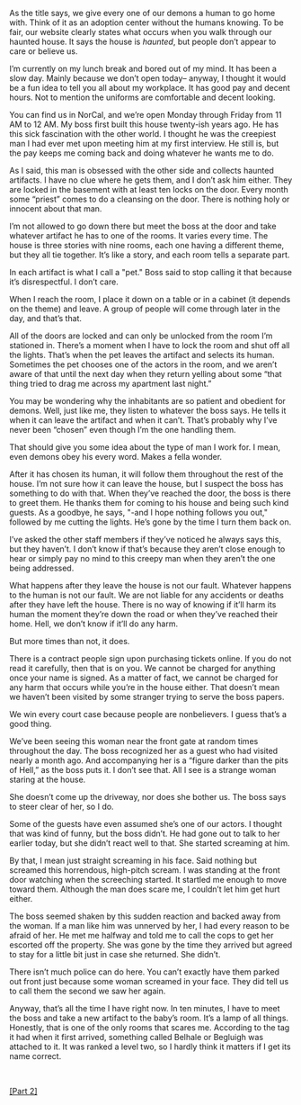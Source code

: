 As the title says, we give every one of our demons a human to go home with. Think of it as an adoption center without the humans knowing. To be fair, our website clearly states what occurs when you walk through our haunted house. It says the house is *haunted*, but people don’t appear to care or believe us.

I’m currently on my lunch break and bored out of my mind. It has been a slow day. Mainly because we don’t open today– anyway, I thought it would be a fun idea to tell you all about my workplace. It has good pay and decent hours. Not to mention the uniforms are comfortable and decent looking.

You can find us in NorCal, and we’re open Monday through Friday from 11 AM to 12 AM. My boss first built this house twenty-ish years ago. He has this sick fascination with the other world. I thought he was the creepiest man I had ever met upon meeting him at my first interview. He still is, but the pay keeps me coming back and doing whatever he wants me to do.

As I said, this man is obsessed with the other side and collects haunted artifacts. I have no clue where he gets them, and I don’t ask him either. They are locked in the basement with at least ten locks on the door. Every month some “priest” comes to do a cleansing on the door. There is nothing holy or innocent about that man.

I’m not allowed to go down there but meet the boss at the door and take whatever artifact he has to one of the rooms. It varies every time. The house is three stories with nine rooms, each one having a different theme, but they all tie together. It’s like a story, and each room tells a separate part.

In each artifact is what I call a "pet." Boss said to stop calling it that because it’s disrespectful. I don’t care.

When I reach the room, I place it down on a table or in a cabinet (it depends on the theme) and leave. A group of people will come through later in the day, and that’s that.

All of the doors are locked and can only be unlocked from the room I’m stationed in. There’s a moment when I have to lock the room and shut off all the lights. That’s when the pet leaves the artifact and selects its human. Sometimes the pet chooses one of the actors in the room, and we aren’t aware of that until the next day when they return yelling about some “that thing tried to drag me across my apartment last night.”

You may be wondering why the inhabitants are so patient and obedient for demons. Well, just like me, they listen to whatever the boss says. He tells it when it can leave the artifact and when it can’t. That’s probably why I’ve never been “chosen” even though I’m the one handling them.

That should give you some idea about the type of man I work for. I mean, even demons obey his every word. Makes a fella wonder.

After it has chosen its human, it will follow them throughout the rest of the house. I’m not sure how it can leave the house, but I suspect the boss has something to do with that. When they’ve reached the door, the boss is there to greet them. He thanks them for coming to his house and being such kind guests. As a goodbye, he says, "-and I hope nothing follows you out," followed by me cutting the lights. He’s gone by the time I turn them back on.

I’ve asked the other staff members if they’ve noticed he always says this, but they haven’t. I don’t know if that’s because they aren’t close enough to hear or simply pay no mind to this creepy man when they aren’t the one being addressed.

What happens after they leave the house is not our fault. Whatever happens to the human is not our fault. We are not liable for any accidents or deaths after they have left the house. There is no way of knowing if it’ll harm its human the moment they’re down the road or when they’ve reached their home. Hell, we don’t know if it’ll do any harm.

But more times than not, it does.

There is a contract people sign upon purchasing tickets online. If you do not read it carefully, then that is on you. We cannot be charged for anything once your name is signed. As a matter of fact, we cannot be charged for any harm that occurs while you’re in the house either. That doesn’t mean we haven’t been visited by some stranger trying to serve the boss papers.

We win every court case because people are nonbelievers. I guess that’s a good thing.

We’ve been seeing this woman near the front gate at random times throughout the day. The boss recognized her as a guest who had visited nearly a month ago. And accompanying her is a “figure darker than the pits of Hell,” as the boss puts it. I don’t see that. All I see is a strange woman staring at the house.

She doesn’t come up the driveway, nor does she bother us. The boss says to steer clear of her, so I do.

Some of the guests have even assumed she’s one of our actors. I thought that was kind of funny, but the boss didn’t. He had gone out to talk to her earlier today, but she didn’t react well to that. She started screaming at him.

By that, I mean just straight screaming in his face. Said nothing but screamed this horrendous, high-pitch scream. I was standing at the front door watching when the screeching started. It startled me enough to move toward them. Although the man does scare me, I couldn’t let him get hurt either.

The boss seemed shaken by this sudden reaction and backed away from the woman. If a man like him was unnerved by her, I had every reason to be afraid of her. He met me halfway and told me to call the cops to get her escorted off the property. She was gone by the time they arrived but agreed to stay for a little bit just in case she returned. She didn’t.

There isn’t much police can do here. You can’t exactly have them parked out front just because some woman screamed in your face. They did tell us to call them the second we saw her again.

Anyway, that’s all the time I have right now. In ten minutes, I have to meet the boss and take a new artifact to the baby’s room. It’s a lamp of all things. Honestly, that is one of the only rooms that scares me. According to the tag it had when it first arrived, something called Belhale or Begluigh was attached to it. It was ranked a level two, so I hardly think it matters if I get its name correct. 

&#x200B;

[\[Part 2\]](https://www.reddit.com/r/nosleep/comments/v7yub8/we_give_every_demon_a_human_pt_2/?utm_source=share&utm_medium=web2x&context=3)